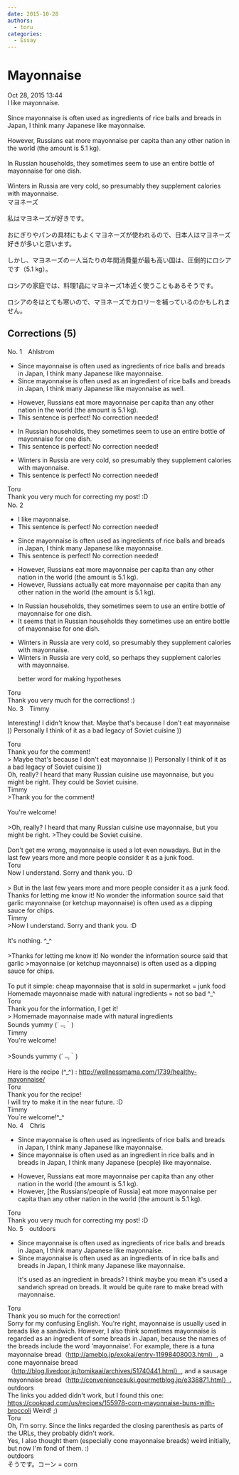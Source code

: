 ```yaml
---
date: 2015-10-28
authors:
  - toru
categories:
  - Essay
---
```


<h1 id="subject_show">Mayonnaise</h1>
<div class="date">Oct 28, 2015 13:44</div>
<div id="post"><div id="body_show_ori">
I like mayonnaise.<br/><br/>Since mayonnaise is often used as ingredients of rice balls and breads in Japan, I think many Japanese like mayonnaise.<br/><br/>However, Russians eat more mayonnaise per capita than any other nation in the world (the amount is 5.1 kg).<br/><br/>In Russian households, they sometimes seem to use an entire bottle of mayonnaise for one dish.<br/><br/>Winters in Russia are very cold, so presumably they supplement calories with mayonnaise.
</div></div>

<!-- more -->

<div id="post_ja"><div id="body_show_mo">
マヨネーズ<br/><br/>私はマヨネーズが好きです。<br/><br/>おにぎりやパンの具材にもよくマヨネーズが使われるので、日本人はマヨネーズ好きが多いと思います。<br/><br/>しかし、マヨネーズの一人当たりの年間消費量が最も高い国は、圧倒的にロシアです（5.1 kg）。<br/><br/>ロシアの家庭では、料理1品にマヨネーズ1本近く使うこともあるそうです。<br/><br/>ロシアの冬はとても寒いので、マヨネーズでカロリーを補っているのかもしれません。
</div></div>

## Corrections (5)
<div id="block"><div class="first_name"> No. 1　<span class="just_name">Ahlstrom</span></div><div id="block2">
<ul class="correction_field">
<li class="incorrect">Since mayonnaise is often used as ingredients of rice balls and breads in Japan, I think many Japanese like mayonnaise.</li>
<li class="corrected correct">
Since mayonnaise is often used as an ingredient of rice balls and breads in Japan, I think many Japanese like mayonnaise as well.
</li>
</ul>
<ul class="correction_field">
<li class="incorrect">However, Russians eat more mayonnaise per capita than any other nation in the world (the amount is 5.1 kg).</li>
<li class="corrected perfect">This sentence is perfect! No correction needed!</li>
</ul>
<ul class="correction_field">
<li class="incorrect">In Russian households, they sometimes seem to use an entire bottle of mayonnaise for one dish.</li>
<li class="corrected perfect">This sentence is perfect! No correction needed!</li>
</ul>
<ul class="correction_field">
<li class="incorrect">Winters in Russia are very cold, so presumably they supplement calories with mayonnaise.</li>
<li class="corrected perfect">This sentence is perfect! No correction needed!</li>
</ul>
</div><div class="name"><span class="just_name">Toru</span><br>
Thank you very much for correcting my post! :D
</div>
</div>
<div id="block"><div class="first_name"> No. 2　<span class="just_name"></span></div><div id="block2">
<ul class="correction_field">
<li class="incorrect">I like mayonnaise.</li>
<li class="corrected perfect">This sentence is perfect! No correction needed!</li>
</ul>
<ul class="correction_field">
<li class="incorrect">Since mayonnaise is often used as ingredients of rice balls and breads in Japan, I think many Japanese like mayonnaise.</li>
<li class="corrected perfect">This sentence is perfect! No correction needed!</li>
</ul>
<ul class="correction_field">
<li class="incorrect">However, Russians eat more mayonnaise per capita than any other nation in the world (the amount is 5.1 kg).</li>
<li class="corrected correct">
However, Russians <span class="f_blue">actually </span>eat more mayonnaise per capita than any other nation in the world (the amount is 5.1 kg).
</li>
</ul>
<ul class="correction_field">
<li class="incorrect">In Russian households, they sometimes seem to use an entire bottle of mayonnaise for one dish.</li>
<li class="corrected correct">
It seems that in Russian households they sometimes use an entire bottle of mayonnaise for one dish.
</li>
</ul>
<ul class="correction_field">
<li class="incorrect">Winters in Russia are very cold, so presumably they supplement calories with mayonnaise.</li>
<li class="corrected correct">
Winters in Russia are very cold, so <span class="f_blue">perhaps </span>they supplement calories with mayonnaise.
<p class="correction_comment">better word for making hypotheses</p>
</li>
</ul>
</div><div class="name"><span class="just_name">Toru</span><br>
Thank you very much for the corrections! :)
</div>
</div>
<div id="block"><div class="first_name"> No. 3　<span class="just_name">Timmy</span></div><div id="block2">
<p class="comment_small">
 Interesting! I didn't know that. Maybe that's because I don't eat mayonnaise )) Personally I think of it as a bad legacy of Soviet cuisine ))
</p>

</div><div class="name"><span class="just_name">Toru</span><br>
Thank you for the comment!<br/>&gt; Maybe that's because I don't eat mayonnaise )) Personally I think of it as a bad legacy of Soviet cuisine ))<br/>Oh, really? I heard that many Russian cuisine use mayonnaise, but you might be right. They could be Soviet cuisine.
</div>
<div class="name"><span class="just_name">Timmy</span><br>
&gt;Thank you for the comment!<br/><br/>You're welcome!<br/><br/>&gt;Oh, really? I heard that many Russian cuisine use mayonnaise, but you might be right. &gt;They could be Soviet cuisine.<br/><br/>Don't get me wrong, mayonnaise is used a lot even nowadays. But in the last few years more and more people consider it as a junk food. 
</div>
<div class="name"><span class="just_name">Toru</span><br>
Now I understand. Sorry and thank you. :D<br/><br/>&gt; But in the last few years more and more people consider it as a junk food.<br/>Thanks for letting me know it! No wonder the information source said that garlic mayonnaise (or ketchup mayonnaise) is often used as a dipping sauce for chips.
</div>
<div class="name"><span class="just_name">Timmy</span><br>
&gt;Now I understand. Sorry and thank you. :D<br/><br/>It's nothing. ^_^<br/><br/>&gt;Thanks for letting me know it! No wonder the information source said that garlic &gt;mayonnaise (or ketchup mayonnaise) is often used as a dipping sauce for chips.<br/><br/>To put it simple:  cheap mayonnaise that is sold in supermarket = junk food<br/>Homemade mayonnaise made with natural ingredients = not so bad ^_^
</div>
<div class="name"><span class="just_name">Toru</span><br>
Thank you for the information, I get it!<br/>&gt; Homemade mayonnaise made with natural ingredients<br/>Sounds yummy (´﹃｀)
</div>
<div class="name"><span class="just_name">Timmy</span><br>
You're welcome!<br/><br/>&gt;Sounds yummy (´﹃｀)<br/><br/>Here is the recipe (^_^) : <a href="http://wellnessmama.com/1739/healthy-mayonnaise/" target="_blank">http://wellnessmama.com/1739/healthy-mayonnaise/</a>
</div>
<div class="name"><span class="just_name">Toru</span><br>
Thank you for the recipe!<br/>I will try to make it in the near future. :D
</div>
<div class="name"><span class="just_name">Timmy</span><br>
You`re welcome!^_^
</div>
</div>
<div id="block"><div class="first_name"> No. 4　<span class="just_name">Chris</span></div><div id="block2">
<ul class="correction_field">
<li class="incorrect">Since mayonnaise is often used as ingredients of rice balls and breads in Japan, I think many Japanese like mayonnaise.</li>
<li class="corrected correct">
Since mayonnaise is often used as <span class="f_blue">an ingredient in </span>rice balls and <span class="f_blue">in</span> breads in Japan, I think many Japanese <span class="f_blue">(people)</span> like mayonnaise.
</li>
</ul>
<ul class="correction_field">
<li class="incorrect">However, Russians eat more mayonnaise per capita than any other nation in the world (the amount is 5.1 kg).</li>
<li class="corrected correct">
However, <span class="f_blue">[the Russians/people of Russia]</span> eat more mayonnaise per capita than any other nation in the world (the amount is 5.1 kg).
</li>
</ul>
</div><div class="name"><span class="just_name">Toru</span><br>
Thank you very much for correcting my post! :D
</div>
</div>
<div id="block"><div class="first_name"> No. 5　<span class="just_name">outdoors</span></div><div id="block2">
<ul class="correction_field">
<li class="incorrect">Since mayonnaise is often used as ingredients of rice balls and breads in Japan, I think many Japanese like mayonnaise.</li>
<li class="corrected correct">
Since mayonnaise is often used as <span class="f_blue">an </span>ingredient<span class="sline">s</span> <span class="sline">of</span> <span class="f_blue">in </span>rice balls and breads in Japan, I think many Japanese like mayonnaise.
<p class="correction_comment">It's used as an ingredient in breads? I think maybe you mean it's used a sandwich spread on breads. It would be quite rare to make bread with mayonnaise.</p>
</li>
</ul>
</div><div class="name"><span class="just_name">Toru</span><br>
Thank you so much for the correction!<br/>Sorry for my confusing English. You're right, mayonnaise is usually used in breads like a sandwich. However, I also think sometimes mayonnaise is regarded as an ingredient of some breads in Japan, because the names of the breads include the word 'mayonnaise'. For example, there is a tuna mayonnaise bread（<a href="http://ameblo.jp/exokai/entry-11998408003.html）" target="_blank">http://ameblo.jp/exokai/entry-11998408003.html）</a>, a cone mayonnaise bread（<a href="http://blog.livedoor.jp/tomikaai/archives/51740441.html）" target="_blank">http://blog.livedoor.jp/tomikaai/archives/51740441.html）</a>, and a sausage mayonnaise bread（<a href="http://conveniencesuki.gourmetblog.jp/e338871.html）." target="_blank">http://conveniencesuki.gourmetblog.jp/e338871.html）.</a>
</div>
<div class="name"><span class="just_name">outdoors</span><br>
The links you added didn't work, but I found this one: <a href="https://cookpad.com/us/recipes/155978-corn-mayonnaise-buns-with-broccoli" target="_blank">https://cookpad.com/us/recipes/155978-corn-mayonnaise-buns-with-broccoli</a> Weird! ;) 
</div>
<div class="name"><span class="just_name">Toru</span><br>
Oh, I'm sorry. Since the links regarded the closing parenthesis as parts of the URLs, they probably didn't work. <br/>Yes, I also thought them (especially cone mayonnaise breads) weird initially, but now I'm fond of them. :)
</div>
<div class="name"><span class="just_name">outdoors</span><br>
そうです。コーン = corn
</div>
</div>
